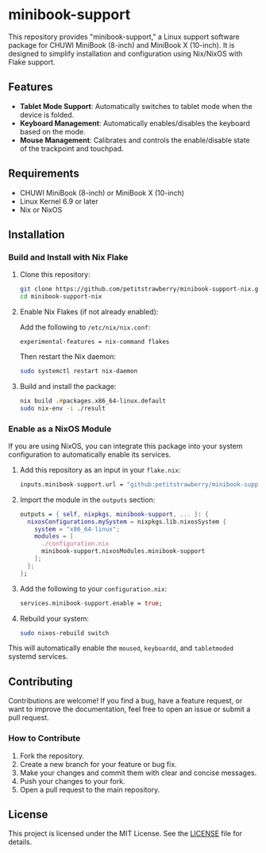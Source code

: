 # minibook-support

This repository provides "minibook-support," a Linux support software package for CHUWI MiniBook (8-inch) and MiniBook X (10-inch). It is designed to simplify installation and configuration using Nix/NixOS with Flake support.

## Features
- **Tablet Mode Support**: Automatically switches to tablet mode when the device is folded.
- **Keyboard Management**: Automatically enables/disables the keyboard based on the mode.
- **Mouse Management**: Calibrates and controls the enable/disable state of the trackpoint and touchpad.

## Requirements
- CHUWI MiniBook (8-inch) or MiniBook X (10-inch)
- Linux Kernel 6.9 or later
- Nix or NixOS

## Installation

### Build and Install with Nix Flake

1. Clone this repository:

   ```zsh
   git clone https://github.com/petitstrawberry/minibook-support-nix.git
   cd minibook-support-nix
   ```

2. Enable Nix Flakes (if not already enabled):

   Add the following to `/etc/nix/nix.conf`:

   ```
   experimental-features = nix-command flakes
   ```

   Then restart the Nix daemon:

   ```zsh
   sudo systemctl restart nix-daemon
   ```

3. Build and install the package:

   ```zsh
   nix build .#packages.x86_64-linux.default
   sudo nix-env -i ./result
   ```

### Enable as a NixOS Module

If you are using NixOS, you can integrate this package into your system configuration to automatically enable its services.

1. Add this repository as an input in your `flake.nix`:

   ```nix
   inputs.minibook-support.url = "github:petitstrawberry/minibook-support-nix";
   ```

2. Import the module in the `outputs` section:

   ```nix
   outputs = { self, nixpkgs, minibook-support, ... }: {
     nixosConfigurations.mySystem = nixpkgs.lib.nixosSystem {
       system = "x86_64-linux";
       modules = [
         ./configuration.nix
         minibook-support.nixosModules.minibook-support
       ];
     };
   };
   ```

3. Add the following to your `configuration.nix`:

   ```nix
   services.minibook-support.enable = true;
   ```

4. Rebuild your system:

   ```zsh
   sudo nixos-rebuild switch
   ```

This will automatically enable the `moused`, `keyboardd`, and `tabletmoded` systemd services.

## Contributing

Contributions are welcome! If you find a bug, have a feature request, or want to improve the documentation, feel free to open an issue or submit a pull request.

### How to Contribute
1. Fork the repository.
2. Create a new branch for your feature or bug fix.
3. Make your changes and commit them with clear and concise messages.
4. Push your changes to your fork.
5. Open a pull request to the main repository.

## License

This project is licensed under the MIT License. See the [LICENSE](LICENSE) file for details.

